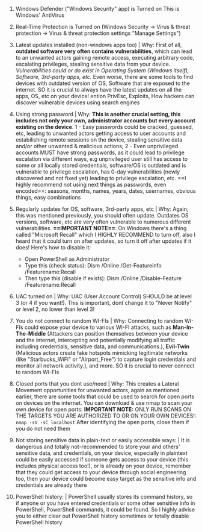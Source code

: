 1. Windows Defender ("Windows Security" app) is Turned on
    This is Windows' AntiVirus


2. Real-Time Protection is Turned on (Windows Security -> Virus & threat protection -> Virus & threat protection settings "Manage Settings")


3. Latest updates installed (non-windows apps too) | Why:
    First of all, **outdated software very often contains vulnerabilities**, which can lead to an unwanted actors gaining remote access, executing arbitrary code, escalating privileges, stealing sensitive data from your device. *Vulnerabilities could or do exist in Operating System (Windows itself), Software, 3rd-party apps, etc.* Even worse, there are some tools to find devices with outdated version of OS, Software that are exposed to the internet. SO it is crucial to always have the latest updates on all the apps, OS, etc on your device!
    ention PrivEsc, Exploits, How hackers can discover vulnerable devices using search engines


4. Using strong password | Why: 
    **This is another crucial setting, this includes not only your own, administrator accounts but every account existing on the device**. 1 - Easy passwords could be cracked, guessed, etc, leading to unwanted actors getting access to user accounts and estabilishing remote sessions on the device, stealing sensitive data and/or other unwanted & malicious actions; 2 - Even unprivileged accounts MUST have strong passwords, as it could lead to privilege escalation via different ways, e.g unprivileged user still has access to some or all locally stored credentials, software/OS is outdated and is vulnerable to privilege escalation, has 0-day vulnerabilities (newly discovered and not fixed yet) leading to privilege escalation, etc.
    ==I highly recommend not using next things as passwords, even encoded==:
    seasons, months, names, years, dates, usernames, obvious things, easy combinations


5. Regularly updates for OS, software, 3rd-party apps, etc | Why:
    Again, this was mentioned previously, you should often update. Outdates OS versions, software, etc are very often vulnerable to numerous different vulnerabilities. 
    **==IMPORTANT NOTE==**: On Windows there's a thing called "Microsoft Recall" which I HIGHLY RECOMMEND to turn off, also I heard that it could turn on after updates, so turn it off after updates if it does! Here's how to disable it:
    - Open PowerShell as Administrator
    - Type this (check status): Dism /Online /Get-Featureinfo /Featurename:Recall
    - Then type this (disable if exists): Dism /Online /Disable-Feature /Featurename:Recall


6. UAC turned on | Why: 
    UAC (User Account Control) SHOULD be at level 3 (or 4 if you want!). This is important, dont change it to "Never Notify" or level 2, no lower than level 3! 


7. You do not connect to random WI-FIs  | Why:
    Connecting to random WI-FIs could expose your device to various WI-FI attacks, such as **Man-In-The-Middle** (Attackers can position themselves between your device and the internet, intercepting and potentially modifying all traffic including credentials, sensitive data, and communications.), **Evil-Twin** (Malicious actors create fake hotspots mimicking legitimate networks (like "Starbucks_WiFi" or "Airport_Free") to capture login credentials and monitor all network activity.), and more. SO it is crucial to never connect to random WI-FIs


8. Closed ports that you dont use/need | Why: 
   This creates a Lateral Movement opportunities for unwanted actors, again as mentioned earlier, there are some tools that could be used to search for open ports on devices on the internet. You can download & use nmap to scan your own device for open ports: 
   **IMPORTANT NOTE:** ONLY RUN SCANS ON THE TARGETS YOU ARE AUTHORIZED TO OR ON YOUR OWN DEVICES!: `nmap -sV -sC localhost` 
   After identifying the open ports, close them if you do not need them
   

9. Not storing sensitive data in plain-text or easily accessible ways:
   | It is dangerous and totally not-recommended to store your and others' sensitive data, and credentials, on your device, especially in plaintext could be easily accessed if someone gets access to your device (this includes physical access too!), or is already on your device, remember that they could get access to your device through social engineering too, then your device could become easy target as the sensitive info and credentials are already there


10. PowerShell history:
    | PowerShell usually stores its command history, so if anyone or you have entered credentials or some other sensitive info in PowerShell, PowerShell commands, it could be found. So I highly advise you to either clear out PowerShell history sometimes or totally disable PowerShell history
